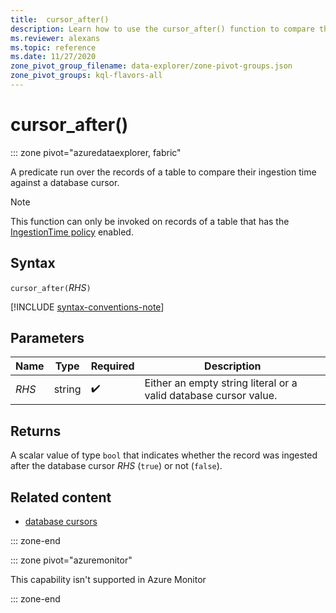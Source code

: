 ```yaml
---
title:  cursor_after()
description: Learn how to use the cursor_after() function to compare the ingestion time of the records of a table against the database cursor time.
ms.reviewer: alexans
ms.topic: reference
ms.date: 11/27/2020
zone_pivot_group_filename: data-explorer/zone-pivot-groups.json
zone_pivot_groups: kql-flavors-all
---
```

# cursor_after()

::: zone pivot="azuredataexplorer, fabric"

A predicate run over the records of a table to compare their ingestion time against a database cursor.

> [!NOTE]
> This function can only be invoked on records of a table that has the
[IngestionTime policy](../management/ingestion-time-policy.md) enabled.

## Syntax

`cursor_after(`*RHS*`)`

[!INCLUDE [syntax-conventions-note](../../includes/syntax-conventions-note.md)]

## Parameters

| Name | Type | Required | Description |
|--|--|--|--|
| *RHS* | string |  :heavy_check_mark: | Either an empty string literal or a valid database cursor value.|

## Returns

A scalar value of type `bool` that indicates whether the record was ingested
after the database cursor *RHS* (`true`) or not (`false`).

## Related content

* [database cursors](../management/database-cursor.md)

::: zone-end

::: zone pivot="azuremonitor"

This capability isn't supported in Azure Monitor

::: zone-end
